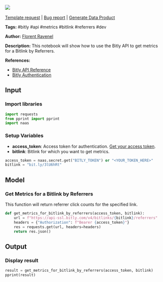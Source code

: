 <a href="https://app.naas.ai/user-redirect/naas/downloader?url=https://raw.githubusercontent.com/jupyter-naas/awesome-notebooks/master/Bitly/Bitly_Get_Metrics_for_a_Bitlink_by_Referrers.ipynb" target="_parent"><img src="https://naasai-public.s3.eu-west-3.amazonaws.com/open_in_naas.svg"/></a><br><br><a href="https://github.com/jupyter-naas/awesome-notebooks/issues/new?assignees=&labels=&template=template-request.md&title=Tool+-+Action+of+the+notebook+">Template request</a> | <a href="https://github.com/jupyter-naas/awesome-notebooks/issues/new?assignees=&labels=bug&template=bug_report.md&title=Bitly+-+Get+Metrics+for+a+Bitlink+by+Referrers:+Error+short+description">Bug report</a> | <a href="https://app.naas.ai/user-redirect/naas/downloader?url=https://raw.githubusercontent.com/jupyter-naas/awesome-notebooks/master/Naas/Naas_Start_data_product.ipynb" target="_parent">Generate Data Product</a>

**Tags:** #bitly #api #metrics #bitlink #referrers #dev

**Author:** [Florent Ravenel](https://www.linkedin.com/in/florent-ravenel/)

**Description:** This notebook will show how to use the Bitly API to get metrics for a Bitlink by Referrers.

**References:**
- [Bitly API Reference](https://dev.bitly.com/api-reference/#getMetricsForBitlinkByReferrers)
- [Bitly Authentication](https://dev.bitly.com/authentication.html)

## Input

### Import libraries


```python
import requests
from pprint import pprint
import naas
```

### Setup Variables
- **access_token**: Access token for authentication. [Get your access token](https://dev.bitly.com/authentication.html).
- **bitlink**: Bitlink for which you want to get metrics.


```python
access_token = naas.secret.get("BITLY_TOKEN") or "<YOUR_TOKEN_HERE>"
bitlink = "bit.ly/3lU6hRt"
```

## Model

### Get Metrics for a Bitlink by Referrers

This function will return referrer click counts for the specified link.


```python
def get_metrics_for_bitlink_by_referrers(access_token, bitlink):
    url = f"https://api-ssl.bitly.com/v4/bitlinks/{bitlink}/referrers"
    headers = {"Authorization": f"Bearer {access_token}"}
    res = requests.get(url, headers=headers)
    return res.json()
```

## Output

### Display result


```python
result = get_metrics_for_bitlink_by_referrers(access_token, bitlink)
pprint(result)
```

 
